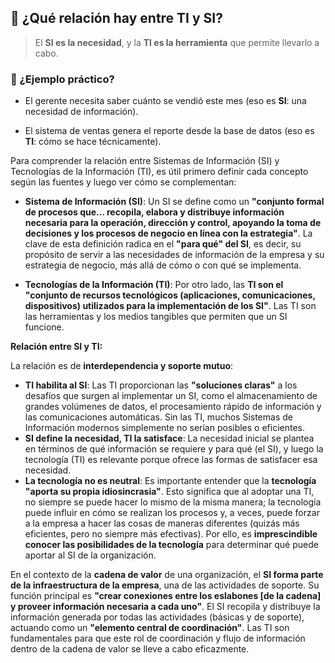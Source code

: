

## 🔗 ¿Qué relación hay entre TI y SI?

> El **SI es la necesidad**, y la **TI es la herramienta** que permite llevarlo a cabo.

### 🧠 ¿Ejemplo práctico?

- El gerente necesita saber cuánto se vendió este mes (eso es **SI**: una necesidad de información).
    
- El sistema de ventas genera el reporte desde la base de datos (eso es **TI**: cómo se hace técnicamente).
    



Para comprender la relación entre Sistemas de Información (SI) y Tecnologías de la Información (TI), es útil primero definir cada concepto según las fuentes y luego ver cómo se complementan:

- **Sistema de Información (SI)**: Un SI se define como un **"conjunto formal de procesos que... recopila, elabora y distribuye información necesaria para la operación, dirección y control, apoyando la toma de decisiones y los procesos de negocio en línea con la estrategia"**. La clave de esta definición radica en el **"para qué" del SI**, es decir, su propósito de servir a las necesidades de información de la empresa y su estrategia de negocio, más allá de cómo o con qué se implementa.
    
- **Tecnologías de la Información (TI)**: Por otro lado, las **TI son el "conjunto de recursos tecnológicos (aplicaciones, comunicaciones, dispositivos) utilizados para la implementación de los SI"**. Las TI son las herramientas y los medios tangibles que permiten que un SI funcione.
    

**Relación entre SI y TI:**

La relación es de **interdependencia y soporte mutuo**:

- **TI habilita al SI**: Las TI proporcionan las **"soluciones claras"** a los desafíos que surgen al implementar un SI, como el almacenamiento de grandes volúmenes de datos, el procesamiento rápido de información y las comunicaciones automáticas. Sin las TI, muchos Sistemas de Información modernos simplemente no serían posibles o eficientes.
- **SI define la necesidad, TI la satisface**: La necesidad inicial se plantea en términos de qué información se requiere y para qué (el SI), y luego la tecnología (TI) es relevante porque ofrece las formas de satisfacer esa necesidad.
- **La tecnología no es neutral**: Es importante entender que la **tecnología "aporta su propia idiosincrasia"**. Esto significa que al adoptar una TI, no siempre se puede hacer lo mismo de la misma manera; la tecnología puede influir en cómo se realizan los procesos y, a veces, puede forzar a la empresa a hacer las cosas de maneras diferentes (quizás más eficientes, pero no siempre más efectivas). Por ello, es **imprescindible conocer las posibilidades de la tecnología** para determinar qué puede aportar al SI de la organización.

En el contexto de la **cadena de valor** de una organización, el **SI forma parte de la infraestructura de la empresa**, una de las actividades de soporte. Su función principal es **"crear conexiones entre los eslabones [de la cadena] y proveer información necesaria a cada uno"**. El SI recopila y distribuye la información generada por todas las actividades (básicas y de soporte), actuando como un **"elemento central de coordinación"**. Las TI son fundamentales para que este rol de coordinación y flujo de información dentro de la cadena de valor se lleve a cabo eficazmente.